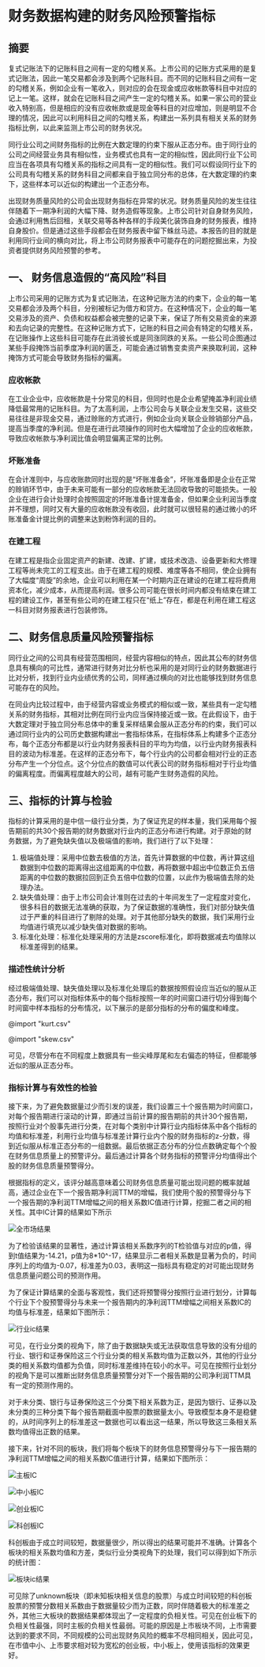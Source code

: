 # 财务数据构建的财务风险预警指标

## 摘要

复式记账法下的记账科目之间有一定的勾稽关系。上市公司的记账方式采用的是复式记账法，因此一笔交易都会涉及到两个记账科目。而不同的记账科目之间有一定的勾稽关系，例如企业有一笔收入，则对应的会在现金或应收帐款等科目中对应的记上一笔。这样，就会在记账科目之间产生一定的勾稽关系。如果一家公司的营业收入特别高，但是相应的没有应收帐款或是现金等科目的对应增加，则是明显不合理的情况，因此可以利用科目之间的勾稽关系，构建出一系列具有相关关系的财务指标比例，以此来监测上市公司的财务状况。

同行业公司之间财务指标的比例在大数定理的约束下服从正态分布。由于同行业的公司之间经营业务具有相似性，业务模式也具有一定的相似性，因此同行业下公司应当在各项具有勾稽关系的指标之间具有一定的相似性。我们可以假设同行业下的公司具有勾稽关系的财务科目之间都来自于独立同分布的总体，在大数定理的约束下，这些样本可以近似的构建出一个正态分布。

出现财务质量风险的公司会出现财务指标在异常的状况。财务质量风险的发生往往伴随着下一期净利润的大幅下降、财务造假等现象。上市公司针对自身财务风险，会通过利用售后回租，关联交易等各种各样的手段美化装饰自身的财务报表，维持自身股价。但是通过这些手段都会在财务报表中留下蛛丝马迹。本报告的目的就是利用同行业间的横向对比，将上市公司财务报表中可能存在的问题挖掘出来，为投资者提供财务风险预警的参考。

## 一、	财务信息造假的“高风险”科目

上市公司采用的记账方式为复式记账法，在这种记账方法的约束下，企业的每一笔交易都会涉及两个科目，分别被标记为借方和贷方。在这种情况下，企业的每一笔交易涉及的资产、负债和权益都会被完整的记录下来，保证了所有交易资金的来源和去向记录的完整性。在这种记账方式下，记账的科目之间会有特定的勾稽关系，在记账操作上这些科目可能存在此消彼长或是同涨同跌的关系。一些公司企图通过某些手段掩饰当前季度净利润的匮乏，可能会通过销售变卖资产来换取利润，这种掩饰方式可能会导致财务指标的偏离。

### 应收帐款

在工业企业中，应收帐款是十分常见的科目，但同时也是企业希望掩盖净利润业绩降低最常用的记账科目。为了太高利润，上市公司会与关联企业发生交易，这些交易往往是非现金交易，通过赊账的方式进行，例如企业向关联企业赊销部分产品，提高当季度的净利润。但是在进行此项操作的同时也大幅增加了企业的应收帐款，导致应收帐款与净利润比值会明显偏离正常的比例。

### 坏账准备

在会计准则中，与应收账款同时出现的是“坏账准备金”，坏账准备即是企业在正常的赊销环节中，由于未来可能有一部分的应收帐款无法回收导致的可能损失。一般企业在进行会计处理时会按照固定的坏账准备计提准备金，但如果企业利润当季度并不理想，同时又有大量的应收帐款没有收回，此时就可以很轻易的通过微小的坏账准备金计提比例的调整来达到粉饰利润的目的。

### 在建工程

在建工程是指企业固定资产的新建、改建、扩建，或技术改造、设备更新和大修理工程等尚未完工的工程支出。由于在建工程的规模、难度等各不相同，使企业拥有了大幅度“周旋”的余地，企业可以利用在某一个时期内正在建设的在建工程将费用资本化，减少成本，从而提高利润。很多公司可能在很长时间内都没有结束在建工程的建设工作，甚至有些公司的在建工程只在“纸上”存在，都是在利用在建工程这一科目对财务报表进行包装修饰。

## 二、财务信息质量风险预警指标

同行业之间的公司具有经营范围相同，经营内容相似的特点，因此其公布的财务信息具有横向的可比性，通常进行财务对比分析也采用的是对同行业的财务数据进行比对分析，找到行业内业绩优秀的公司，同样通过横向的对比也能够找到财务信息可能存在的风险。

在同业内比较过程中，由于经营内容或业务模式的相似或一致，某些具有一定勾稽关系的财务指标，其相对比例在同行业内应当保持接近或一致。在此假设下，由于大数定理对于独立同分布总体中的重复采样结果会服从正态分布的约束，我们可以通过同行业内的公司历史数据构建出一套指标体系，在指标体系上构建多个正态分布，每个正态分布都是以行业内财务报表科目的平均为均值，以行业内财务报表科目的波动为标准差。在这样的正态分布下，每个行业内的公司都会相对行业的正态分布产生一个分位点。这个分位点的数值可以代表公司的财务指标相对于行业均值的偏离程度。而偏离程度越大的公司，越有可能产生财务造假的风险。

## 三、指标的计算与检验

指标的计算采用的是中信一级行业分类，为了保证充足的样本量，我们采用每个报告期前的共30个报告期的财务数据对行业内的正态分布进行构建。对于原始的财务数据，为了避免缺失值以及极端值的影响，我们进行了以下处理：

1. 极端值处理：采用中位数去极值的方法，首先计算数据的中位数，再计算这组数据到中位数的距离得出这组距离的中位数，再将数据中超出中位数正负五倍距离的中位数的数据拉回到正负五倍中位数的位置，以此作为极端值去除的处理办法。
2. 缺失值处理：由于上市公司会计准则在过去的十年间发生了一定程度对变化，很多科目的数据无法准确的获取，为了保证数据的准确性，我们对部分缺失值过于严重的科目进行了剔除的处理。对于其他部分缺失的数据，我们采用行业均值进行填充以减少缺失值对数据的影响。
3. 标准化处理：标准化处理采用的方法是zscore标准化，即将数据减去均值除以标准差得到的结果。

### 描述性统计分析

经过极端值处理、缺失值处理以及标准化处理后的数据按照假设应当近似的服从正态分布，我们可以对指标体系中的每个指标按照一年的时间窗口进行切分得到每个时间窗中样本指标的分布情况，以下展示的是部分指标的分布的偏度和峰度。

@import "kurt.csv"

@import "skew.csv"

可见，尽管分布在不同程度上数据具有一些尖峰厚尾和左右偏态的特征，但都能够近似的服从正态分布。

### 指标计算与有效性的检验

接下来，为了避免数据量过少而引发的误差，我们设置三十个报告期为时间窗口，对每个报告期进行滚动的计算，即通过当前计算的报告期前的共计30个报告期，按照行业对个股事先进行分类，在对每个类别中计算行业内指标体系中各个指标的均值和标准差，利用行业均值与标准差计算行业内个股的财务指标的z-分数，得到近似服从标准正态分布的一组数据。最后依据正态分布的分位点数确定每个个股在财务信息质量上的预警评分。最后通过计算各个财务指标的预警评分均值得出个股的财务信息质量预警得分。

根据指标的定义，该评分越高意味着公司财务信息质量可能出现问题的概率就越高，通过企业在下一个报告期净利润TTM的增幅，我们使用个股的预警得分与下一个报告期的净利润TTM增幅之间的相关系数IC值进行计算，挖掘二者之间的相关性。其中IC计算的结果如下所示

![全市场结果](./image/ic-all.png)

为了检验该结果的显著性，通过计算该相关系数序列的T检验值与对应的p值，得到t值结果为-14.21，p值为8*10^-17，结果显示二者相关系数是显著为负的，时间序列上的均值为-0.07，标准差为0.03，表明这一指标具有稳定的对可能出现财务信息质量问题公司的预测作用。

为了保证计算结果的全面与客观性，我们还将预警得分按照行业进行划分，计算每个行业下个股预警得分与未来一个报告期内的净利润TTM增幅之间相关系数IC的均值与标准差，结果如下图所示：

![行业ic结果](./image/ic-by-industry.png)

可见，在行业分类的视角下，除了由于数据缺失或无法获取信息导致的没有分组的行业、银行和证券保险这三个行业分类的相关系数均值为正数以外，其他的行业分类的相关系数均值都为负值，同时标准差维持在较小的水平。可见在按照行业划分的视角下是可以推断出财务信息质量预警分对下一个报告期的公司净利润TTM具有一定的预测作用的。

对于未分类、银行与证券保险这三个分类下相关系数为正，是因为银行、证券以及未分类的三种分类下每个报告期截面中股票的数据量太小。导致模型本身不是稳健的，从时间序列上的标准差这一数据也可以看出这一结果，所以导致这三条相关系数均值得出正数的结果。

接下来，针对不同的板块，我们将每个板块下的财务信息预警得分与下一报告期的净利润TTM增幅之间的相关系数IC值进行计算，结果如下图所示：

![主板IC](./image/ic-by-zb.png)

![中小板IC](./image/ic-by-zxb.png)

![创业板IC](./image/ic-by-cyb.png)

![科创板IC](./image/ic-by-kcb.png)

科创板由于成立时间较短，数据量很少，所以得出的结果可能并不准确。计算各个板块的相关系数均值和方差，类似行业分类视角下的处理，我们可以得到如下所示的统计图：

![板块ic结果](./image/ic-by-plate.png)

可见除了unknown板块（即未知板块相关信息的股票）与成立时间较短的科创板股票的预警分数相关系数由于数据量较少而为正数，同时伴随着极大的标准差之外，其他三大板块的数据结果都体现出了一定程度的负相关性。可见在创业板下的负相关性最强，同时主板的负相关性最弱。可能的原因是上市板块不同，上市需要达到的要求不同，不同规模的公司出现财务风险的概率不尽相同相关，因此可见，在市值中小、上市要求相对较为宽松的创业板，中小板上，使用该指标的效果更好。

